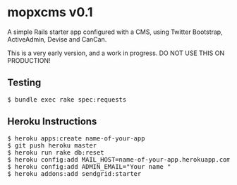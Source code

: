 mopxcms v0.1
================================

A simple Rails starter app configured with a CMS, using Twitter Bootstrap, ActiveAdmin, Devise and CanCan.

This is a very early version, and a work in progress. DO NOT USE THIS ON PRODUCTION!

Testing
-------------------------

<pre>
$ bundle exec rake spec:requests
</pre>

Heroku Instructions
-------------------------

<pre>
$ heroku apps:create name-of-your-app
$ git push heroku master
$ heroku run rake db:reset
$ heroku config:add MAIL_HOST=name-of-your-app.herokuapp.com
$ heroku config:add ADMIN_EMAIL="Your name <admin@example.com>"
$ heroku addons:add sendgrid:starter
</pre>
